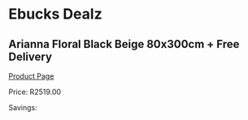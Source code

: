 
# Ebucks Dealz
## Arianna Floral Black Beige 80x300cm + Free Delivery
[Product Page](https://www.ebucks.com/web/shop/productSelected.do?prodId=1210594969&catId=1209942441)

Price: R2519.00

Savings: 


	